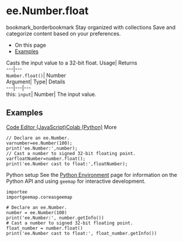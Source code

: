  
#  ee.Number.float
bookmark_borderbookmark Stay organized with collections  Save and categorize content based on your preferences. 
  * On this page
  * [Examples](https://developers.google.com/earth-engine/apidocs/ee-number-float#examples)


Casts the input value to a 32-bit float. 
Usage| Returns  
---|---  
`Number.float()`| Number  
Argument| Type| Details  
---|---|---  
this: `input`| Number| The input value.  
## Examples
[Code Editor (JavaScript)](https://developers.google.com/earth-engine/apidocs/ee-number-float#code-editor-javascript-sample)[Colab (Python)](https://developers.google.com/earth-engine/apidocs/ee-number-float#colab-python-sample) More
```
// Declare an ee.Number.
varnumber=ee.Number(100);
print('ee.Number:',number);
// Cast a number to signed 32-bit floating point.
varfloatNumber=number.float();
print('ee.Number cast to float:',floatNumber);
```
Python setup
See the [ Python Environment](https://developers.google.com/earth-engine/guides/python_install) page for information on the Python API and using `geemap` for interactive development.
```
importee
importgeemap.coreasgeemap
```
```
# Declare an ee.Number.
number = ee.Number(100)
print('ee.Number:', number.getInfo())
# Cast a number to signed 32-bit floating point.
float_number = number.float()
print('ee.Number cast to float:', float_number.getInfo())
```

